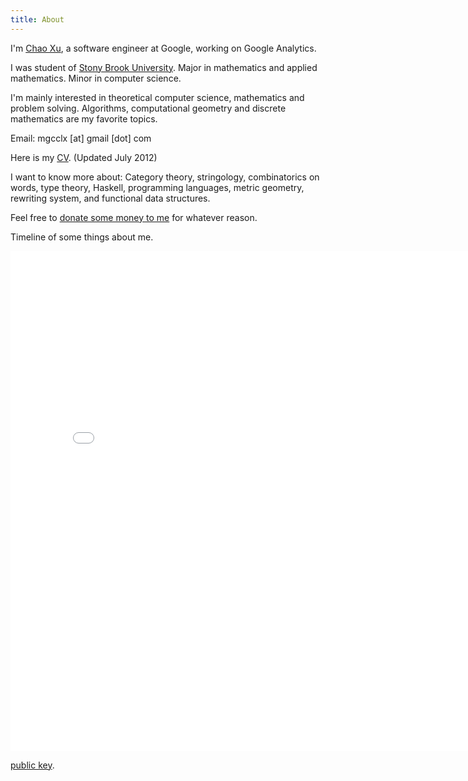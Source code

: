 ```yaml
---
title: About
---
```


I'm [Chao Xu](https://www.facebook.com/chao.xu), a software engineer at Google, working on Google Analytics.

I was student of [Stony Brook University](http://www.stonybrook.edu). Major in mathematics and applied mathematics. Minor in computer science. 

I'm mainly interested in theoretical computer science, mathematics and problem solving. Algorithms, computational geometry and discrete mathematics are my favorite topics.

Email: mgcclx [at] gmail [dot] com

Here is my [CV](/files/cv.pdf). (Updated July 2012)

I want to know more about:
Category theory, stringology, combinatorics on words, type theory, Haskell, programming languages, metric geometry, rewriting system, and functional data structures. 

Feel free to [donate some money to me](http://www.pledgie.com/campaigns/19986) for whatever reason.

Timeline of some things about me.

<iframe src="/timeline.html" width="800px" height="800px" frameborder="0" scrolling="no" marginwidth="0px" marginheight="0px"></iframe>

[public key](/files/id_rsa.pub).